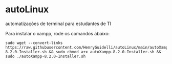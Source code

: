 # autoLinux
automatizações de terminal para estudantes de TI

Para instalar o xampp, rode os comandos abaixo:
```
sudo wget --convert-links https://raw.githubusercontent.com/HenryGuidelli/autoLinux/main/autoXampp/autoXampp-8.2.0-Installer.sh && sudo chmod a+x autoXampp-8.2.0-Installer.sh && sudo ./autoXampp-8.2.0-Installer.sh
```
